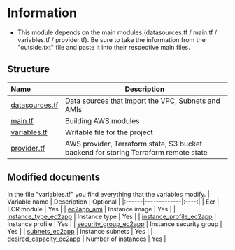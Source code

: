 # Information
 - This module depends on the main modules (datasources.tf / main.tf / variables.tf / provider.tf). Be sure to take the information from the "outside.txt" file and paste it into their respective main files.

## Structure
| Name | Description |
|:------|-------------|
| [datasources.tf](datasources.tf) | Data sources that import the VPC, Subnets and AMIs |
| [main.tf](main.tf) | Building AWS modules |
| [variables.tf](variables.tf) | Writable file for the project |
| [provider.tf](provider.tf) | AWS provider, Terraform state, S3 bucket backend for storing Terraform remote state |

## Modified documents
In the file "variables.tf" you find everything that the variables modify.
| Variable name | Description | Optional |
|:------|-------------|:----:|
| Ecr | ECR module | Yes |
| [ec2app_ami](variables.tf) | Instance image | Yes |
| [instance_type_ec2app](variables.tf) | Instance type | Yes |
| [instance_profile_ec2app](variables.tf) | Instance profile | Yes |
| [security_group_ec2app](variables.tf) | Instance security group | Yes |
| [subnets_ec2app](variables.tf) | Instance subnets | Yes |
| [desired_capacity_ec2app](variables.tf) | Number of instances | Yes |